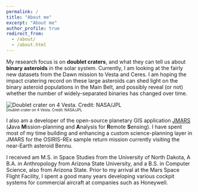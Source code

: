 ```yaml
---
permalink: /
title: "About me"
excerpt: "About me"
author_profile: true
redirect_from: 
  - /about/
  - /about.html
---
```


My research focus is on **doublet craters**, and what they can tell us about **binary asteroids** in the solar system. Currently, I am looking at the fairly new datasets from the Dawn mission to Vesta and Ceres. I am hoping the impact cratering record on these large asteroids can shed light on the binary asteroid populations in the Main Belt, and possibly reveal (or not) whether the number of widely-separated binaries has changed over time.

![Doublet crater on 4 Vesta. Credit: NASA/JPL](http://kactuswren.github.io/images/Vesta_doublet.jpg)
<br><sub><sup>Doublet crater on 4 Vesta. Credit: NASA/JPL</sup></sub>

I also am a developer of the open-source planetary GIS application [JMARS](http://jmars.mars.asu.edu) (**J**ava **M**ission-planning and **A**nalysis for **R**emote **S**ensing). I have spent most of my time building and enhancing a custom science-planning layer in JMARS for the OSIRIS-REx sample return mission currently visiting the near-Earth asteroid Bennu.

I received am M.S. in Space Studies from the University of North Dakota, A B.A. in Anthropology from Arizona State University, and a B.S. in Computer Science, also from Arizona State. Prior to my arrival at the Mars Space Flight Facility, I spent a good many years developing various cockpit systems for commercial aircraft at companies such as Honeywell. 
